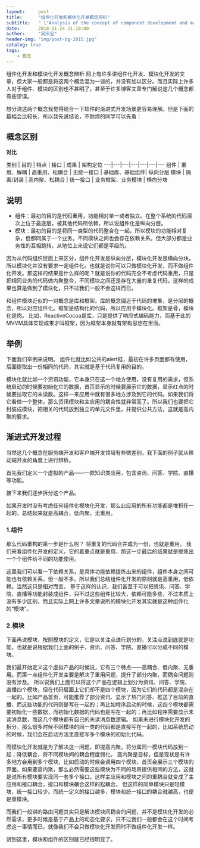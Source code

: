 ```yaml
---
layout:     post
title:      "组件化开发和模块化开发概念辨析"
subtitle:   " \"Analysis of the concept of component development and modular development\""
date:       2018-11-24 21:10:00
author:     "吴庆宝"
header-img: "img/post-bg-2015.jpg"
catalog: true
tags:
    - 概念
---
```


组件化开发和模块化开发概念辨析
网上有许多讲组件化开发、模块化开发的文章，但大家一般都是将这两个概念混为一谈的，并没有加以区分。而且实际上许多人对于组件、模块的区别也不甚明了，甚至于许多博客文章专门解说这几个概念都有些谬误。

想分清这两个概念我觉得结合一下软件的渐进式开发场景更容易理解。但是下面的篇幅会比较长，所以我先说结论，不耐烦的同学可以先看：

## 概念区别
**对比**

类别 | 目的 | 特点 | 接口 | 成果 | 架构定位
---|---|---|---|---|---|---
组件 | 重用、解耦 | 高重用、松耦合 | 无统一接口 | 基础库、基础组件| 纵向分层
模块 | 隔离/封装 | 高内聚、松耦合 | 统一接口 | 业务框架、业务模块 | 横向分块
 
## 说明
- 组件：最初的目的是代码重用，功能相对单一或者独立。在整个系统的代码层次上位于最底层，被其他代码所依赖，所以说组件化是纵向分层。
- 模块：最初的目的是将同一类型的代码整合在一起，所以模块的功能相对复杂，但都同属于一个业务。不同模块之间也会存在依赖关系，但大部分都是业务性的互相跳转，从地位上来说它们都是平级的。

因为从代码组织层面上来区分，组件化开发是纵向分层，模块化开发是横向分块，所以模块化并没有要求一定组件化。也就是说你可以只做模块化开发，而不做组件化开发。那这样的结果是什么样的呢？就是说你的代码完全不考虑代码重用，只是把相同业务的代码做内聚整合，不同模块之间还是存在大量的重复代码。这样的成果也算是做到了模块化，只不过我们一般不会这样而已。

和组件模块近似的一对概念是库和框架。库的概念偏近于代码的堆集，是分层的概念，所以对应组件化。框架是结构化的代码，所以应用于模块化。框架是骨，模块化是肉。 
比如，ReactiveCocoa是库，只是提供了响应式编码能力，而基于此的MVVM具体实现成果才叫框架，因为框架本身就有架构思想在里面。

## 举例
下面我们举例来说明。 
组件化就比如公共的alert框，最初在许多页面都有使用，后面提取出一份相同的代码，其实就是基于代码复用的目的。

模块化就比如一个资讯功能，它本身只在这一个地方使用，没有复用的需求，但系统启动的时候要初始化它的数据，首页显示的时候要展示它的数据，显示红点的时候要拉取它的未读数。这样一来应用中就有很多地方涉及到它的代码。如果我们将它看做一个整体，那么资讯模块和主应用的耦合性就非常高了。所以我们也要把它封装成模块，把相关的代码放到独立的单元文件里，并提供公共方法，这就是高内聚的要求。

## 渐进式开发过程
当然这几个概念在服务端开发和客户端开发领域有些微差别，我下面的例子就从移动端开发的角度上进行辨析。

首先我们定义一个虚拟的产品——一款知识类应用，包含咨询、问答、学院、直播等功能。

接下来我们逐步拆分这个产品。

如果开发时没有考虑任何组件化模块化开发，那么此应用的所有功能都是堆积在一起的，总结起来就是高耦合，低内聚，无重用。

### 1.组件
那么代码重构的第一步是什么呢？ 
将重复的代码合并成为一份，也就是重用。 
我们来看组件化开发的定义，它的着重点就是重用，那这一步最后的结果就是提炼出一个个组件给不同的功能使用。

这里我们可以看一下依赖关系，是具体功能依赖提炼出来的组件，组件本身之间可能也有依赖关系，但一般不多。所以我们总结组件化开发的原则就是高重用，低依赖。当然这只是相对而言。 
基于这样的认识，我们甚至于可以把资讯、问答、学院、直播等功能封装成组件，只不过这些组件比较大，依赖可能多些，不过本质上没有多少区别，而且实际上网上许多文章说所的模块化开发其实就是这种组件化的“模块”。

### 2.模块
下面再说模块，按照模块的定义，它是以关注点进行划分的，关注点说到底就是功能，也就是说根据我们上面的例子，资讯、问答、学院、直播可以分成不同的模块。

我们最开始定义这个虚拟产品的时候说，它有三个特点——高耦合、低内聚、无重用。而第一点组件化开发主要是解决了重用问题，提升了部分内聚，而耦合问题则没有涉及。 
所以说我们上面可以将这个产品在逻辑上划分为资讯、问答、学院、直播四个模块，但在代码层面上它们却不是四个模块，因为它们的代码都是混杂在一起的。比如产品首页，可能推荐了部分资讯、显示了热门问答、推送了目前的直播，而这些功能的代码则是写在一起的；再比如程序启动的时候，这四个模块都需要初始化一些数据，而初始化数据的代码也是写在一起的；再比如程序需要显示未读消息数，而这几个模块都有自己的未读消息数逻辑。 
如果未进行模块化开发的拆分，那么很多时候不同模块的同一类的代码都是直接写在一起的，比如系统启动的时候，我们会在启动方法里直接写多个模块的初始化代码。

而模块化开发就是为了解决这一问题，即提高内聚，将分属同一模块代码放到一起；降低耦合，将不同模块间的耦合程度弱化。 
高内聚是目标，但是现状是有许多地方会用到多个模块，比如启动的时候会调用四个模块，首页会展示三个模块的界面。如果要高内聚，那么必然需要这些模块为不同的场景提供相同的方法，这就是说所有模块要实现同一套多个接口。这样主应用和模块之间的重耦合就变成了主应用和接口耦合，接口和模块耦合这样的松耦合。 
但这样的简单模块只是轻模块，统一接口较少。而统一定义的接口越多，模块和统一接口的耦合就越高，也便是重模块。

而我们一般讲的路由问题其实只是解决模块间耦合的问题，并不是模块化开发的必然需求，更多时候是基于产品上的动态化要求，只不过我们一般都会在这个时间考虑这一事情而已，就像我们不会只做模块化开发同时不做组件化开发一样。

讲到这里，模块和组件的区别就已经很明显了。